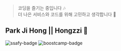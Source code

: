 > 코딩을 즐기는 중입니다 :notes:  
> 더 나은 서비스와 코드를 위해 고민하고 생각합니다 :runner:  

## Park Ji Hong || Hongzzi :hamster:
![ssafy-badge](https://img.shields.io/badge/ssafy-seoul--2nd-blue?style=flat-square&logo=samsung) ![boostcamp-badge](https://img.shields.io/badge/boost--camp-5th-brightgreen?style=flat-square)
